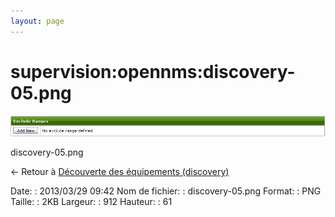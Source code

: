 ```yaml
---
layout: page
---
```


supervision:opennms:discovery-05.png
====================================

[![discovery-05.png](../../../assets/media/supervision/opennms/discovery-05.png@cache=&w=900&h=60 "discovery-05.png")](../../../assets/media/supervision/opennms/discovery-05.png@cache= "Afficher le fichier original")

discovery-05.png

← Retour à [Découverte des équipements
(discovery)](../../../opennms/discovery.html "opennms:discovery")

Date:
:   2013/03/29 09:42
Nom de fichier:
:   discovery-05.png
Format:
:   PNG
Taille:
:   2KB
Largeur:
:   912
Hauteur:
:   61

